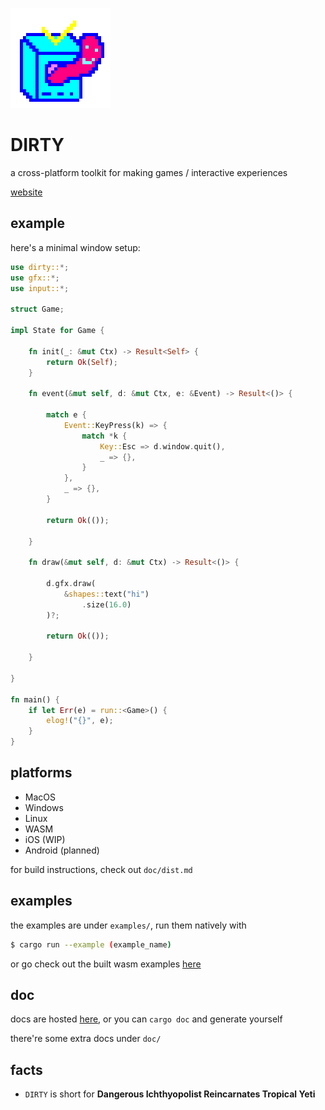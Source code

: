 ![logo](logo.png)

# DIRTY
a cross-platform toolkit for making games / interactive experiences

[website](https://dirty.enemyspy.me/)

## example
here's a minimal window setup:

```rust
use dirty::*;
use gfx::*;
use input::*;

struct Game;

impl State for Game {

	fn init(_: &mut Ctx) -> Result<Self> {
		return Ok(Self);
	}

	fn event(&mut self, d: &mut Ctx, e: &Event) -> Result<()> {

		match e {
			Event::KeyPress(k) => {
				match *k {
					Key::Esc => d.window.quit(),
					_ => {},
				}
			},
			_ => {},
		}

		return Ok(());

	}

	fn draw(&mut self, d: &mut Ctx) -> Result<()> {

		d.gfx.draw(
			&shapes::text("hi")
				.size(16.0)
		)?;

		return Ok(());

	}

}

fn main() {
	if let Err(e) = run::<Game>() {
		elog!("{}", e);
	}
}
```

## platforms
- MacOS
- Windows
- Linux
- WASM
- iOS (WIP)
- Android (planned)

for build instructions, check out `doc/dist.md`

## examples

the examples are under `examples/`, run them natively with

```sh
$ cargo run --example (example_name)
```

or go check out the built wasm examples [here](https://dirty.enemyspy.xyz/examples)

## doc
docs are hosted [here](https://dirty.enemyspy.xyz/doc/dirty/index.html), or you can `cargo doc` and generate yourself

there're some extra docs under `doc/`

## facts
- `DIRTY` is short for **Dangerous Ichthyopolist Reincarnates Tropical Yeti**

